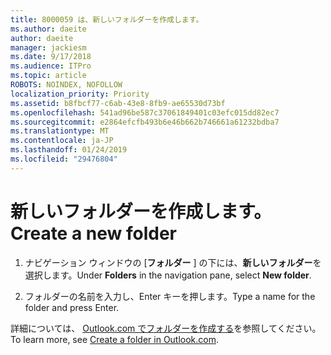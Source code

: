 ```yaml
---
title: 8000059 は、新しいフォルダーを作成します。
ms.author: daeite
author: daeite
manager: jackiesm
ms.date: 9/17/2018
ms.audience: ITPro
ms.topic: article
ROBOTS: NOINDEX, NOFOLLOW
localization_priority: Priority
ms.assetid: b8fbcf77-c6ab-43e8-8fb9-ae65530d73bf
ms.openlocfilehash: 541ad96be587c37061849401c03efc015dd82ec7
ms.sourcegitcommit: e2864efcfb493b6e46b662b746661a61232bdba7
ms.translationtype: MT
ms.contentlocale: ja-JP
ms.lasthandoff: 01/24/2019
ms.locfileid: "29476804"
---
```

# <a name="create-a-new-folder"></a><span data-ttu-id="a23f6-102">新しいフォルダーを作成します。</span><span class="sxs-lookup"><span data-stu-id="a23f6-102">Create a new folder</span></span>

1. <span data-ttu-id="a23f6-103">ナビゲーション ウィンドウの [**フォルダー** ] の下には、**新しいフォルダー**を選択します。</span><span class="sxs-lookup"><span data-stu-id="a23f6-103">Under **Folders** in the navigation pane, select **New folder**.</span></span> 
    
2. <span data-ttu-id="a23f6-104">フォルダーの名前を入力し、Enter キーを押します。</span><span class="sxs-lookup"><span data-stu-id="a23f6-104">Type a name for the folder and press Enter.</span></span>
    
<span data-ttu-id="a23f6-105">詳細については、 [Outlook.com でフォルダーを作成する](https://support.office.com/article/5fa8de74-3562-4729-ac1d-5599f470b25a)を参照してください。</span><span class="sxs-lookup"><span data-stu-id="a23f6-105">To learn more, see [Create a folder in Outlook.com](https://support.office.com/article/5fa8de74-3562-4729-ac1d-5599f470b25a).</span></span>
  


